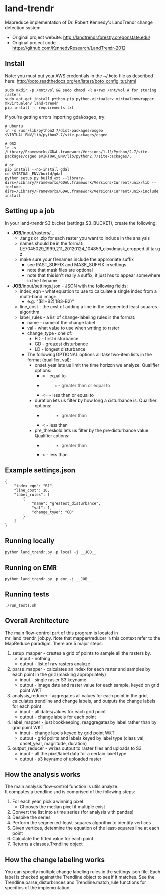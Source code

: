 land-trendr
===========
Mapreduce implementation of Dr. Robert Kennedy's LandTrendr change detection system

 * Original project website: http://landtrendr.forestry.oregonstate.edu/
 * Original project code: https://github.com/KennedyResearch/LandTrendr-2012

Install
-------
Note: you must put your AWS credentials in the ~/.boto file as described here:
http://boto.readthedocs.org/en/latest/boto_config_tut.html

    sudo mkdir -p /mnt/vol && sudo chmod -R a+rwx /mnt/vol # for storing rasters
    sudo apt-get install python-pip python-virtualenv virtualenvwrapper
    mkvirtualenv land-trendr
    pip install -r requirements.txt

If you're getting errors importing gdal/osgeo, try:

    # Ubuntu
    ln -s /usr/lib/python2.7/dist-packages/osgeo $VIRTUAL_ENV/lib/python2.7/site-packages/osgeo

    # OSX
    ln -s /Library/Frameworks/GDAL.framework/Versions/1.10/Python/2.7/site-packages/osgeo $VIRTUAL_ENV/lib/python2.7/site-packages/.

    # or
    pip install --no-install gdal
    cd $VIRTUAL_ENV/build/gdal
    python setup.py build_ext --library-dirs=/Library/Frameworks/GDAL.framework/Versions/Current/unix/lib --include-dirs=/Library/Frameworks/GDAL.framework/Versions/Current/unix/include install

Setting up a job
----------------
In your land-trendr S3 bucket (settings.S3_BUCKET), create the following:
 * __JOB__/input/rasters/...
   * .tar.gz or .zip for each raster you want to include in the analysis
   * names should be in the format: LE7045029_1999_211_20120124_104859_cloudmask_cropped.tif.tar.gz
   * make sure your filenames include the appropriate suffix
      * see RAST_SUFFIX and MASK_SUFFIX in settings
      * note that mask files are optional
      * note that this isn't really a suffix, it just has to appear somewhere in the filename
 * __JOB__/input/settings.json  -  JSON with the following fields:
   * index_eqn - what equation to use to calculate a single index from a multi-band image
     * e.g. "(B1+B2)/(B3-B2)"
   * line_cost - the cost of adding a line in the segmented least squares algorithm
   * label_rules - a list of change-labeling rules in the format:
     * name - name of the change label
     * val - what value to use when writing to raster
     * change_type - one of:
        * FD - first disturbance
        * GD - greatest disturbance
        * LD - longest disturbance
     * The following OPTIONAL options all take two-item lists in the format (qualifier, val):
        * onset_year lets us limit the time horizon we analyze. Qualifier options:
          * = - equal to
          * >= - greater than or equal to
          * <= - less than or equal to
        * duration lets us filter by how long a disturbance is. Qualifier options:
          * > - greater than
          * < - less than
        * pre_threshold lets us filter by the pre-disturbance value. Qualifier options:
          * > - greater than
          * < - less than

Example settings.json
---------------------
    {
        "index_eqn": "B1",
        "line_cost": 10,
        "label_rules": [
            {
                "name": "greatest_disturbance",
                "val": 1,
                "change_type": "GD"
            }
        ]
    }


Running locally
---------------
    python land_trendr.py -p local -j __JOB__

Running on EMR
--------------
    python land_trendr.py -p emr -j __JOB__

Running tests
-------------
    ./run_tests.sh

Overall Architecture
--------------------
The main flow-control part of this program is located in mr_land_trendr_job.py.
Note that mapper/reducer in this context refer to the MapReduce paradigm.
There are 5 major steps:
 1. setup_mapper - creates a  grid of points to sample all the rasters by.
    * input - nothing
    * output - list of raw rasters analyze
 2. parse_mapper - calculates an index for each raster and samples by each point in the grid (masking appropriately)
    * input - single raster S3 keyname
    * output - image date and raster value for each sample, keyed on grid point WKT 
 3. analysis_reducer - aggregates all values for each point in the grid, calculates trendline and change labels, and outputs the change labels for each point
    * input - all dates/values for each grid point
    * output - change labels for each point
 4. label_mapper - just bookkeeping, reaggregates by label rather than by grid point WKT
    * input - change labels keyed by grid point WKT
    * output - grid points and labels keyed by label type (class_val, onset_year, magnitude, duration)
 5. output_reducer - writes output to raster files and uploads to S3
    * input - all the pixel/label data for a certain label type
    * output - s3 keyname of uploaded raster

How the analysis works
----------------------
The main analysis flow-control function is utils.analyze.  
It computes a trendline and is comprised of the following steps:
 1. For each year, pick a winning pixel
    * Chooses the median pixel if multiple exist
 2. Convert the list into a time series (for analysis with pandas)
 3. Despike the series
 4. Perform the segmented-least-squares algorithm to identify vertices
 5. Given vertices, determine the equation of the least-squares line at each point
 6. Calculate the fitted value for each point
 7. Returns a classes.Trendline object

How the change labeling works
-----------------------------
You can specify multiple change labeling rules in the settings.json file.
Each label is checked against the Trendline object to see if it matches.
See the Trendline.parse_disturbances and Trendline.match_rule functions for
specifics of the implementation.
